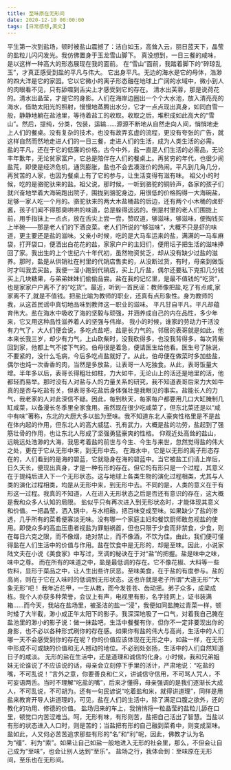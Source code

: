```yaml
---
title: 至味原在无形间
date: 2020-12-10 00:00:00
tags: [日常感想,美文]
---
```

平生第一次到盐场，顿时被盐山震撼了：洁白如玉，高耸入云，丽日蓝天下，晶莹的盐粒儿闪闪发光。我仿佛置身于玉龙雪山脚下。
真没想到，一日三餐的咸味，是以这样一种高大的形态展现在我的面前。
在“雪山”面前，我踏着脚下的“碎琼乱玉”，才真正感受到盐的平凡与伟大。
它出身平凡。无边的海水是它的母体，浩渺的四大洋是它的家园。它以它微小的离子形态融在地球上广阔的水域中，微小到人的肉眼看不见，只有舔噬到舌尖上才感受到它的存在。
清水出芙蓉，那是说荷花的。清水出晶莹，才是它的身影。人们在海岸边圈出一个个大水池，放入清亮亮的海水，借助太阳光的照射，慢慢地蒸腾出水分，它才一点点现出真身，如同白雪一般，静静地躺在盐池里，等待着盐工的收取。收取之后，堆积成如此高大的“雪山”。然后，提纯，分类，包装，运输……源源不断地从自然走向人间，悄悄地走上人们的餐桌。没有复杂的技术，也没有故弄玄虚的流程，更没有夸张的广告，就这样自然而然地走进人们的一日三餐，走进人们的生活，成为人类生活的必需。
盐的平凡，还在于它的低廉的价格。古今中外，盐一直是人们生活的必需品，无论丰年歉年，无论贫家富户，它总是陪伴在人们的餐桌上。再贫穷的年代，也很少闹盐荒，即使是经济危机，通货膨胀，盐也不会去凑涨价的热闹。平凡到几角几分，再贫苦的人家，也因为餐桌上有了它的参与，让生活变得有滋有味。
祖父小的时候，吃的是骆驼驮来的盐。祖父说，那时候，一听到骆驼的铜铃声，各家的孩子们就兴奋地举着大海碗跑出院子，围拢到骆驼身边，用很低的价格购得一大海碗盐，足够一家人吃一个月的。骆驼驮来的两大木盐桶盐的后边，还有两个小木桶的卤虾酱，孩子们闻不得那臭哄哄的味道，总是躲得远远的。倒是村里的老人们围拢上前，用手指抹上一点点，放在舌尖上尝一尝，赞叹道，够滋味，够滋味，便掏钱买上半碗——那是老人们的下酒良菜。老人们所说的“够滋味”，大概不只是虾的味道，更主要还是盐的滋味。父亲小时候，吃的是大马车运来的盐，满满的一马车麻袋，打开袋口，便洒出白花花的盐，家家户户的主妇们，便用坛子把生活的滋味捧回了家。我出生的上个世纪六十年代初，虽然物资贫乏，却从没有缺少过盐的滋养。那时，盐是从供销社在村里的代销店售卖的，从没断过货，有时，母亲到做饭时才叫我去买盐，我便一溜小跑到代销店，买上几斤盐，偶尔还要私下克扣几分钱买上几块糖果，与弟弟妹妹们偷偷品尝。盐在我的记忆里，是最不值钱的“吃货”，也是家家户户离不了的“吃货”。最近，听到一首民谣：教师像把盐,吃了有点咸,家家离不了,就是不值钱。把盐比喻为教师的职业，还真有点形象性。身为教师的我，从这首民谣中真切地品味到教师这一职业的滋味。
平凡甘自平凡，平凡却蕴育伟大。盐在海水中吸收了海的坚毅与顽强，并涵养成自己的内在品性，多少年来，它又用这种品性滋养着人的坚强与伟岸。
我小的时候，谁家的劳动力干活没有力气了，大人们便会说，多吃点盐吧，盐是长力气的。邻居的表哥就是如此，他本来长我三岁，却少有力气，上山砍柴时，没我砍得多，也没我背得多，每次背柴回到家，他都上气不接下气的。伯母很是着急，便请医生给他看。医生号了脉说，不要紧的，没什么毛病，今后多吃点盐就好了。从此，伯母便在做菜时多加些盐，偶尔也炖一次香香的肉，当然是多放盐，让表哥一人吃独食。从此，表哥饭量大增。半年多以后，表哥长得粗壮如柱，力大如牛，无论山上的活还是地里的活，他都轻而易举。那时没有人对盐与人的力量关系的研究，我不知道表哥后来力大如牛真的是否与吃盐有关，但表哥多吃盐后身体强壮是我眼见的事实。盐能长人的力气，我老家的人对此深信不疑。因此，每到秋天，每家每户都要用几口大缸腌制几缸咸菜，以备漫长冬季里全家食用。虽然现在很少吃咸菜了，但东北菜还是以“咸中有味”著称，东北的大厨大多以盐为至味。我不知道东北人豪爽性格里是不是盐在体内起的作用，但东北人的高大威猛、孔有武力，大概是盐的功劳，盐起到了强筋壮骨的作用，也让东北人形成了坚强勇猛豪爽的性格。
仰观近处高耸的盐山，远眺远处浩渺的大海，我思考着盐的前世与今生、今生与来世，忽然觉得盐的伟大之处，更在于它从无形中来，到无形中去。
在海水中，它是以无形的离子形态存在的，人们看到的是海的碧蓝，它就隐身在海的碧蓝中。当它被盐工们请上岸后，日久天长，便现出真身，才是一种有形的存在。但它的有形只是一个过程，其意义在于提纯后进入下一个无形状态。这与地球上各类生物的演化过程相类，尤其与人类的演化过程相类，均是从无形中来，到无形中去。不同的是，人类的意义在于有形这一过程。我真的不知道，人在进入无形状态之后是否还有意识的存在，这大概是我和众多人认知的局限。
盐似乎只有再次进入到无形状态时，才能体现其意义和价值。一把晶莹，洒入锅中，与水相融，把百味变成至味。如果缺少了盐的渗透，几乎所有的菜肴便寡淡无味。没有哪一个家庭主妇和餐饮厨师敢忽视盐的使用。即使众多的高血压患者视盐为罪魁祸首，但也只限于少食而非禁食，少食，则在每日六克之限，而不像烟，绝对禁止，而不像酒，不饮为佳。由此，我们便可懂得盐在人们生活中的价值与作用。盐在饮食中是无形的，却是至味。因此，小说家陆文夫在小说《美食家》中写过，烹调的秘诀在于对“盐”的把握。盐是味中之味，味中之尊。
而在所有的味道之中，盐是最低调的存在。它不像花椒、大料等一些佐料，显形于菜品之中，让人生出些许厌恶。至味美食，在于盐的有度参与。盐的高尚，则在于它在入味时的低调到无形状态。这也许就是老子所谓“大道无形”“大象无形”吧！
我年近花甲，一生从教，而今发苍苍、齿动摇。弟子众多，成梁成栋。我个人亦获多种荣誉，会议上有声，电视里有影，名字挂网上，证书装满箱……而今天，我站在盐场里，被圣洁的盐一“浸”，我便如同盐腌过青菜一样，顿时矮了大半截，渺小成正午太阳下的影子。我深深地吸了一口气，对着我自己腌在盐池里的渺小的影子说：做一抹盐吧，生活中餐餐有你，但你不一定非要现出你的身影，也不必以各种形式刷你的存在感。如果你有盐的伟大与高尚，生活中的人们哪一天不会感受到你的存在呢？你的价值应该体现在无形之中，如盐一样，在无形中形成不可或缺的价值和无人撼动的地位。不必到处张扬，生活中的人们自然知道日子的咸淡。
无形的盐在生活中，还是道理和诚信的化身。小时候，我和兄弟姐妹无论谁说了不应该说的话，母亲会立刻停下手里的活计，严肃地说：“吃盐的嘴，不可乱说！”言外之意，你要善良和仁义，讲诚信守信用，不可骂人咒人，不可妄语两舌。当时不理解“吃盐的嘴”，后来才懂得，母亲强调的是我们逐渐长大成人，不可乱说，不可胡为。还有一句民谚说“吃着盐和米，就得讲道理”，同样是用盐来教育开导人讲道理的，可见，盐在人们的生活中，除了满足口腹之欲外，还的教化的功用、修德的价值。
盐场归来的车上，我悄悄将一粒晶莹的盐粒儿舔在口里，顿觉口内苦涩难当。呵，无形有味，有形则苦，盐把自己活出了智慧。当盐以有形的状态进入人口时，则是苦的；当盐把有形的自己融到菜肴中，则变成至味。盐如此，人又何必苦苦追求那些有形的“名”和“利”呢，因此，佛教才认为名为“缰”、利为“索”。如果让自己如盐一般地进入无形的社会里，那么，不但会让自己成为“至味”，也会让别人达到“至乐”。
盐场之行，我体会到：至味原在无形间，至乐也在无形间。
